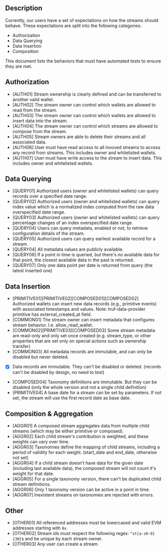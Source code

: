 ## Description

Currently, our users have a set of expectations on how the streams should behave. These expectations are split into the following categories:

- Authorization
- Data Querying
- Data Insertion
- Composition

This document lists the behaviors that must have automated tests to ensure they are met.

## Authorization

- [AUTH01] Stream ownership is clearly defined and can be transferred to another valid wallet.
- [AUTH02] The stream owner can control which wallets are allowed to read from the stream.
- [AUTH03] The stream owner can control which wallets are allowed to insert data into the stream.
- [AUTH04] The stream owner can control which streams are allowed to compose from the stream.
- [AUTH05] Stream owners are able to delete their streams and all associated data.
- [AUTH06] User must have read access to all invoved streams to access any record from streams. This includes owner and whitelisted wallets.
- [AUTH07] User must have write access to the stream to insert data. This includes owner and whitelisted wallets.

## Data Querying

- [QUERY01] Authorized users (owner and whitelisted wallets) can query records over a specified date range.
- [QUERY02] Authorized users (owner and whitelisted wallets) can query index value which is a normalized index computed from the raw data overspecified date range.
- [QUERY03] Authorized users (owner and whitelisted wallets) can query percentage changes of an index overspecified date range.
- [QUERY04] Users can query metadata, enabled or not, to retrieve configuration details of the stream.
- [QUERY05] Authorized users can query earliest available record for a stream.
- [QUERY04] All metadata values are publicly available.
- [QUERY06] If a point in time is queried, but there's no available data for that point, the closest available data in the past is returned.
- [QUERY07] Only one data point per date is returned from query (the latest inserted one)

## Data Insertion

- [PRIMITIVE01][PRIMITIVE02][COMPOSED01][COMPOSED02] Authorized wallets can insert new data records (e.g., primitive events) with associated timestamps and values.
    Note: truf-data-provider primitive has external_created_at field.
- [COMMON01] The stream owner can insert metadata that configures stream behavior. I.e. allow_read_wallet.
- [COMMON02][PRIMITIVE03][COMPOSED03] Some stream metadata are read-only and only set once created (e.g. stream_type, or other properties that are set only on special actions such as ownership transfer)
- [COMMON03] All metadata records are immutable, and can only be disabled but never deleted.
- [x] Data records are immutable. They can't be disabled or deleted. (records can't be disabled by design, no need to test)
- [COMPOSED04] Taxonomy definitions are immutable. But they can be disabled (only the whole version and not a single child definition)
- [PRIMITIVE04] A base date for a stream can be set by parameters. If not set, the stream will use the first record date as base date.


## Composition & Aggregation

- [AGGR01] A composed stream aggregates data from multiple child streams (which may be either primitive or composed).
- [AGGR02] Each child stream's contribution is weighted, and these weights can vary over time.
- [AGGR03] Taxonomies define the mapping of child streams, including a period of validity for each weight. (start_date and end_date, otherwise not set)
- [AGGR04] If a child stream doesn't have data for the given date (including last available data), the composed stream will not count it's weight for that date.
- [AGGR05] For a single taxonomy version, there can't be duplicated child stream definitions.
- [AGGR06] Only 1 taxonomy version can be active in a point in time.
- [AGGR07] Inexistent streams on taxonomies are rejected with errors.


## Other

- [OTHER01] All referenced addresses must be lowercased and valid EVM addresses starting with `0x`.
- [OTHER02] Stream ids must respect the following regex: `^st[a-z0-9]{30}$` and be unique by each stream owner.
- [OTHER03] Any user can create a stream.
